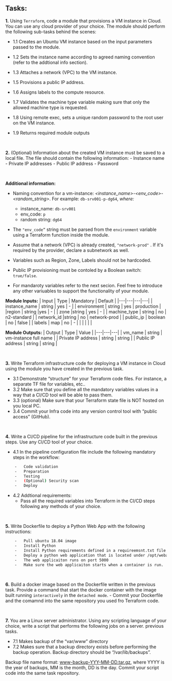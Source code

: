 

## Tasks:

**1.**	Using `Terraform`, code a module that provisions a VM instance in Cloud. You can use any cloud provider of your choice.  The module should perform the following sub-tasks behind the scenes:

- 1.1 Creates an Ubuntu VM instance based on the input parameters passed to the module.

- 1.2 Sets the instance name according to agreed naming convention (refer to the addtional info section).

- 1.3 Attaches a network (VPC) to the VM instance.

- 1.5 Provisions a public IP address.

- 1.6 Assigns labels to the compute resource.

- 1.7 Validates the machine type variable making sure that only the allowed machine type is requested.

- 1.8 Using remote exec, sets a unique random password to the root user on the VM instance.

- 1.9 Returns required module outputs

<br>

**2.** (Optional) Information about the created VM instance must be saved to a local file. The file should contain the following information:
        - Instance name
        - Private IP addresses
        - Public IP address
        - Password

<br>

**Additional information:**
-	Naming convention for a vm-instance: *<instance_name>-<env_code>-<random_string>*. For example: `db-srv001-p-dg64`,     *where:*
    - instance_name:         `db-srv001`
    - env_code:                  `p`
    - random string:        `dg64`

-	The `"env_code”` string must be parsed from the `environment` variable using a Terraform function inside the module.
-	Assume that a network (VPC) is already created, `"network-prod"` . If it's required by the provider, declare a subnetwork as well.
-	Variables such as Region, Zone, Labels should not be hardcoded.
-   Public IP provisioning must be contoled by a Boolean switch: `true/false`.
- For mandaroty variables refer to the next secion. Feel free to introduce any other variuables to support the functionality of your module.


**Module Inputs:**
| Input  |  Type |  Mandatory |  Default |
|---|---|---|---|
| instance_name  | string  |  yes |  - |
| environment  | string | yes  |  production |
|region   | string  |yes   | -  |
| zone  |string   | yes  | -  |
| machine_type  | string  | no  |  n2-standard |
| network_id  |string   | no  |  network-prod |
| public_ip |  boolean | no  | false  |
| labels  | map  | no  | - |
|   |   |   |   |

**Module Outputs:**
| Output  |  Type |  Value |
|---|---|---|
| vm_name  | string  | vm-instance full name  |
| Private IP address  | string | string |
| Public IP address  | string | string |

<br>

**3.** Write Terraform infrastructure code for deploying a VM instance in Cloud using the module you have created in the previous task.
 -	3.1 Demonstrate “structure” for your Terraform code files. For instance, a separate TF file for variables, etc..
 -	3.2 Make sure that you define all the mandatory variables values in a way that a CI/CD tool will be able to pass them.
 -	3.3 (optional) Make sure that your Terraform state file is NOT hosted on you local PC.
 -	3.4 Commit your Infra code into any version control tool with “public access” (GitHub).

<br>

**4.** Write a CI/CD pipeline for the infrastructure code built in the previous steps. Use any CI/CD tool of your choice.
 -	4.1 In the pipeline configuration file include the following mandatory steps in the workflow:
``` sh
    -	Code validation
    -	Preparation
    -	Testing
    -	(Optional) Security scan
    -	Deploy
```

- 4.2 Addtional requirements:
    -	Pass all the required variables into Terraform in the CI/CD steps following any methods of your choice.

<br>

**5.** Write Dockerfile to deploy a Python Web App with the following instructions:
``` sh
    -   Pull ubuntu 18.04 image
    -	Install Python
    -	Install Python requirements defined in a requireemsnt.txt file. The file should be in the same directory as Dockerfile
    -	Deploy a python web application that is located under /opt/webapp
    -	The web applicaiton runs on port 5000
    -	Make sure the web applicaiton starts when a container is run.
```
<br>

**6.**	Build a docker image based on the Dockerfile written in the previous task. Provide a command that start the docker container with the image built running `interactively` in the `detached mode`.
    - Commit your Dockerfile and the comamnd into the same repository you used fro Terraform code.

<br>

**7.**	You are a Linux server administrator. Using any scripting language of your choice, write a script that performs the following jobs on a server. previous tasks.
-	7.1 Makes backup of the “var/www” directory
-	7.2 Makes sure that a backup directory exists before performing the backup operation. Backup directory should be “/var/lib/backups”.

Backup file name format: www-backup-YYY-MM-DD.tar.gz, where YYYY is the year of backups, MM is the month, DD is the day.
Commit your script code into the same task repository.
